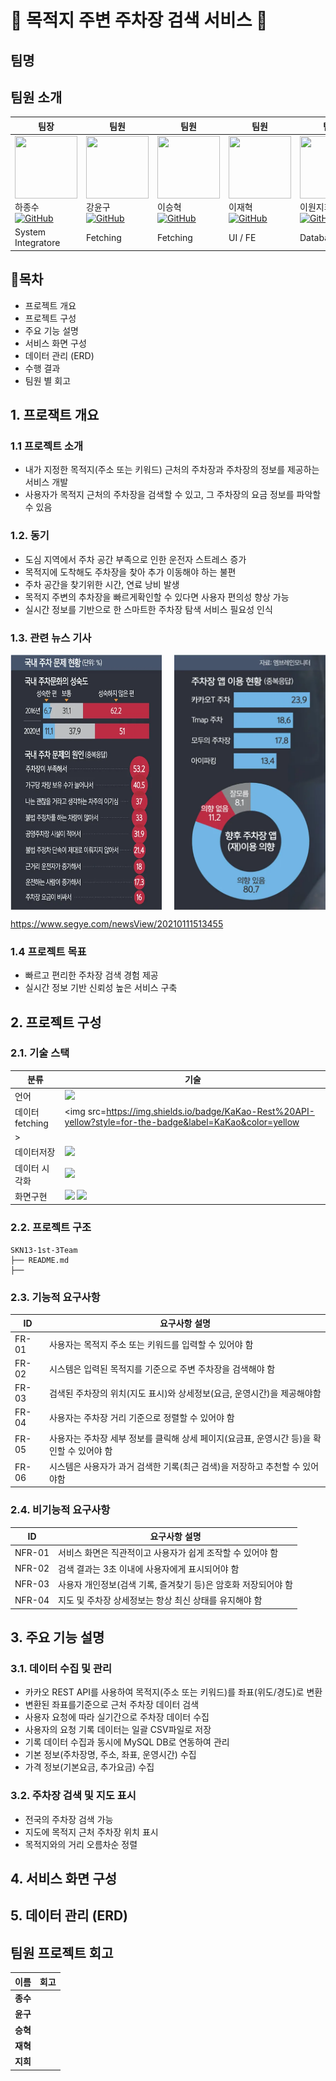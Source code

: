 # 🚗 목적지 주변 주차장 검색 서비스 🚗

## 팀명

## 팀원 소개
| 팀장 | 팀원 | 팀원 | 팀원 | 팀원 |
|------|------|------|------|------|
| <img src="./image/지우.webp" width="100" height="100"> <br> 하종수 [![GitHub](https://img.shields.io/badge/GitHub-181717?style=flat-square&logo=github&logoColor=white)](https://github.com/leemyeongin2416) | <img src="./image/고라.png" width="100" height="100"> <br> 강윤구 [![GitHub](https://img.shields.io/badge/GitHub-181717?style=flat-square&logo=github&logoColor=white)](https://github.com/boogiewooki02) | <img src="./image/알통.png" width="100" height="100"> <br> 이승혁 [![GitHub](https://img.shields.io/badge/GitHub-181717?style=flat-square&logo=github&logoColor=white)](https://github.com/dreamwars99) | <img src="./image/푸린.png" width="100" height="100"> <br> 이재혁 [![GitHub](https://img.shields.io/badge/GitHub-181717?style=flat-square&logo=github&logoColor=white)](https://github.com/jayHuggie) | <img src="./image/꼬부기.png" width="100" height="100"> <br> 이원지희 [![GitHub](https://img.shields.io/badge/GitHub-181717?style=flat-square&logo=github&logoColor=white)](https://github.com/jinijini20) |
| System Integratore | Fetching | Fetching | UI / FE  | Database |

## :memo:목차
- 프로젝트 개요
- 프로젝트 구성
- 주요 기능 설명
- 서비스 화면 구성
- 데이터 관리 (ERD)
- 수행 결과
- 팀원 별 회고

## 1. 프로잭트 개요
### 1.1 프로젝트 소개
- 내가 지정한 목적지(주소 또는 키워드) 근처의 주차장과 주차장의 정보를 제공하는  서비스 개발
- 사용자가 목적지 근처의 주차장을 검색할 수 있고, 그 주차장의 요금 정보를 파악할 수 있음

### 1.2. 동기
- 도심 지역에서 주차 공간 부족으로 인한 운전자 스트레스 증가
- 목적지에 도착해도 주차장을 찾아 추가 이동해야 하는 불편
- 주차 공간을 찾기위한 시간, 연료 낭비 발생
- 목적지 주변의 추차장을 빠르게확인할 수 있다면 사용자 편의성 향상 가능
- 실시간 정보를 기반으로 한 스마트한 주차장 탐색 서비스 필요성 인식

### 1.3. 관련 뉴스 기사
<div style="display: flex; justify-content: space-between;">
    <img src="./images/problem_chart.png" width="48%" />
    <img src="./images/using_app.png" width="48%" />
</div>

https://www.segye.com/newsView/20210111513455

### 1.4 프로젝트 목표
- 빠르고 편리한 주차장 검색 경험 제공
- 실시간 정보 기반 신뢰성 높은 서비스 구축

## 2. 프로젝트 구성
### 2.1. 기술 스택
| 분류 | 기술 |
|------|------|
| 언어 | <img src="https://img.shields.io/badge/python-3776AB?style=for-the-badge&logo=python&logoColor=white"> |
| 데이터 fetching | <img src=https://img.shields.io/badge/KaKao-Rest%20API-yellow?style=for-the-badge&label=KaKao&color=yellow
> |
| 데이터저장 | <img src="https://img.shields.io/badge/mysql-4479A1?style=for-the-badge&logo=mysql&logoColor=white"> |
| 데이터 시각화 | <img src="https://img.shields.io/badge/pandas-150458?style=for-the-badge&logo=pandas&logoColor=white"> |
| 화면구현 | <img src="https://img.shields.io/badge/streamlit-FF4B4B?style=for-the-badge&logo=streamlit&logoColor=white"> <img src="https://img.shields.io/badge/figma%20-%20purple?style=for-the-badge&logo=figma&logoColor=white&color=purple">|

### 2.2. 프로젝트 구조
```
SKN13-1st-3Team
├── README.md
├──
```

### 2.3. 기능적 요구사항
|ID|요구사항 설명|
|------|---|
|FR-01|사용자는 목적지 주소 또는 키워드를 입력할 수 있어야 함|
|FR-02|시스템은 입력된 목적지를 기준으로 주변 주차장을 검색해야 함|
|FR-03|검색된 주차장의 위치(지도 표시)와 상세정보(요금, 운영시간)을 제공해야함|
|FR-04|사용자는 주차장 거리 기준으로 정렬할 수 있어야 함|
|FR-05|사용자는 주차장 세부 정보를 클릭해 상세 페이지(요금표, 운영시간 등)을 확인할 수 있어야 함|
|FR-06|시스템은 사용자가 과거 검색한 기록(최근 검색)을 저장하고 추천할 수 있어야함|

### 2.4. 비기능적 요구사항
|ID|요구사항 설명|
|------|---|
|NFR-01|서비스 화면은 직관적이고 사용자가 쉽게 조작할 수 있어야 함|
|NFR-02|검색 결과는 3초 이내에 사용자에게 표시되어야 함|
|NFR-03|사용자 개인정보(검색 기록, 즐겨찾기 등)은 암호화 저장되어야 함|
|NFR-04|지도 및 주차장 상세정보는 항상 최신 상태를 유지해야 함|

## 3. 주요 기능 설명
### 3.1. 데이터 수집 및 관리
- 카카오 REST API를 사용하여 목적지(주소 또는 키워드)를 좌표(위도/경도)로 변환
- 변환된 좌표를기준으로 근처 주차장 데이터 검색
- 사용자 요청에 따라 실기간으로 주차장 데이터 수집
- 사용자의 요청 기록 데이터는 일괄 CSV파일로 저장
- 기록 데이터 수집과 동시에 MySQL DB로 연동하여 관리
- 기본 정보(주차장명, 주소, 좌표, 운영시간) 수집
- 가격 정보(기본요금, 추가요금) 수집

### 3.2. 주차장 검색 및 지도 표시
- 전국의 주차장 검색 가능
- 지도에 목적지 근처 주차장 위치 표시
- 목적지와의 거리 오름차순 정렬

## 4. 서비스 화면 구성

## 5. 데이터 관리 (ERD)

## 팀원 프로젝트 회고
| 이름 | 회고 |
|------|------|
| **종수** | |
| **윤구** | |
| **승혁** | |
| **재혁** | |
| **지희** | |